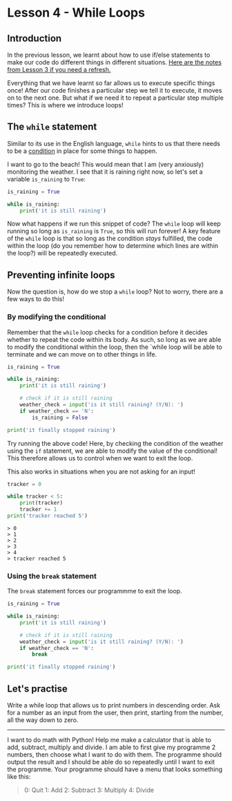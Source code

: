 # Lesson 4 - While Loops

## Introduction
In the previous lesson, we learnt about how to use if/else statements to make our code do different things in different situations. [Here are the notes from Lesson 3 if you need a refresh.](https://github.com/qitianshi/tyros-resources/tree/main/Lesson%203)

Everything that we have learnt so far allows us to execute specific things once! After our code finishes a particular step we tell it to execute, it moves on to the next one. But what if we need it to repeat a particular step multiple times? This is where we introduce loops!

## The `while` statement
Similar to its use in the English language, `while` hints to us that there needs to be a [condition](https://github.com/qitianshi/tyros-resources/tree/main/Lesson%203#conditions) in place for some things to happen.

I want to go to the beach! This would mean that I am (very anxiously) monitoring the weather. I see that it is raining right now, so let's set a variable `is_raining` to `True`:

```python
is_raining = True

while is_raining:
    print('it is still raining')
```

Now what happens if we run this snippet of code? The `while` loop will keep running so long as `is_raining` is `True`, so this will run forever! A key feature of the `while` loop is that so long as the condition *stays* fulfilled, the code within the loop (do you remember how to determine which lines are within the loop?) will be repeatedly executed.

## Preventing infinite loops
Now the question is, how do we stop a `while` loop? Not to worry, there are a few ways to do this!

### By modifying the conditional
Remember that the `while` loop checks for a condition before it decides whether to repeat the code within its body. As such, so long as we are able to modify the conditional within the loop, then the `while loop will be able to terminate and we can move on to other things in life.

```python
is_raining = True

while is_raining:
    print('it is still raining')

    # check if it is still raining
    weather_check = input('is it still raining? (Y/N): ')
    if weather_check == 'N':
        is_raining = False

print('it finally stopped raining')
```

Try running the above code! Here, by checking the condition of the weather using the `if` statement, we are able to modify the value of the conditional! This therefore allows us to control when we want to exit the loop.

This also works in situations when you are not asking for an input!

```python
tracker = 0

while tracker < 5:
    print(tracker)
    tracker += 1
print('tracker reached 5')
```

```
> 0
> 1
> 2
> 3
> 4
> tracker reached 5
```

### Using the `break` statement
The `break` statement forces our programmme to exit the loop.

```python
is_raining = True

while is_raining:
    print('it is still raining')

    # check if it is still raining
    weather_check = input('is it still raining? (Y/N): ')
    if weather_check == 'N':
        break

print('it finally stopped raining')
```

## Let's practise
Write a while loop that allows us to print numbers in descending order. Ask for a number as an input from the user, then print, starting from the number, all the way down to zero.

---

I want to do math with Python! Help me make a calculator that is able to add, subtract, multiply and divide. I am able to first give my programme 2 numbers, then choose what I want to do with them. The programme should output the result and I should be able do so repeatedly until I want to exit the programme. Your programme should have a menu that looks something like this:

 > 0: Quit
 > 1: Add
 > 2: Subtract
 > 3: Multiply
 > 4: Divide
